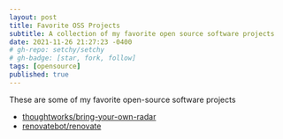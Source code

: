 ```yaml
---
layout: post
title: Favorite OSS Projects
subtitle: A collection of my favorite open source software projects
date: 2021-11-26 21:27:23 -0400
# gh-repo: setchy/setchy
# gh-badge: [star, fork, follow]
tags: [opensource]
published: true
---
```


These are some of my favorite open-source software projects

- [thoughtworks/bring-your-own-radar](https://github.com/thoughtworks/build-your-own-radar)
- [renovatebot/renovate](https://github.com/renovatebot/renovate)
